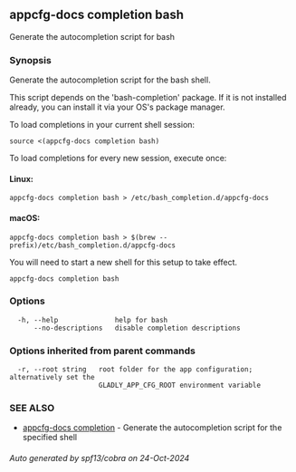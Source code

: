 ## appcfg-docs completion bash

Generate the autocompletion script for bash

### Synopsis

Generate the autocompletion script for the bash shell.

This script depends on the 'bash-completion' package.
If it is not installed already, you can install it via your OS's package manager.

To load completions in your current shell session:

	source <(appcfg-docs completion bash)

To load completions for every new session, execute once:

#### Linux:

	appcfg-docs completion bash > /etc/bash_completion.d/appcfg-docs

#### macOS:

	appcfg-docs completion bash > $(brew --prefix)/etc/bash_completion.d/appcfg-docs

You will need to start a new shell for this setup to take effect.


```
appcfg-docs completion bash
```

### Options

```
  -h, --help              help for bash
      --no-descriptions   disable completion descriptions
```

### Options inherited from parent commands

```
  -r, --root string   root folder for the app configuration; alternatively set the
                      GLADLY_APP_CFG_ROOT environment variable
```

### SEE ALSO

* [appcfg-docs completion](appcfg-docs_completion.md)	 - Generate the autocompletion script for the specified shell

###### Auto generated by spf13/cobra on 24-Oct-2024
